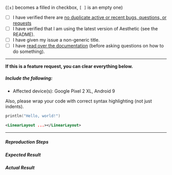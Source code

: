 (`[x]` becomes a filled in checkbox, `[ ]` is an empty one)

- [ ] I have verified there are [no duplicate active or recent bugs, questions, or requests](https://github.com/afollestad/aesthetic/issues?q=is%3Aissue+is%3Aclosed)
- [ ] I have verified that I am using the latest version of Aesthetic (see the README).
- [ ] I have given my issue a non-generic title.
- [ ] I have [read over the documentation](https://github.com/afollestad/aesthetic/blob/master/README.md) (before asking questions on how to do something).

---

**If this is a feature request, you can clear everything below.**

##### Include the following:

 - Affected device(s): Google Pixel 2 XL, Android 9

Also, please wrap your code with correct syntax highlighting (not just indents).

```kotlin
println("Hello, world!")
```

```xml
<LinearLayout ...></LinearLayout>
```
 
---
 
##### Reproduction Steps

##### Expected Result

##### Actual Result
